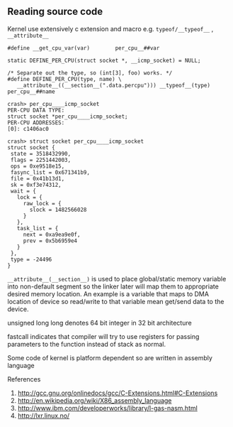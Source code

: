 ﻿## Reading source code

Kernel use extensively c extension and macro e.g.  `typeof/__typeof__` ,  `__attribute__`

    #define __get_cpu_var(var)        per_cpu__##var

    static DEFINE_PER_CPU(struct socket *, __icmp_socket) = NULL;

    /* Separate out the type, so (int[3], foo) works. */
    #define DEFINE_PER_CPU(type, name) \
       __attribute__((__section__(".data.percpu"))) __typeof__(type) per_cpu__##name

    crash> per_cpu____icmp_socket
    PER-CPU DATA TYPE:
    struct socket *per_cpu____icmp_socket;
    PER-CPU ADDRESSES:
    [0]: c1406ac0

    crash> struct socket per_cpu____icmp_socket
    struct socket {
     state = 3518432990,
     flags = 2251442003,
     ops = 0xe9518e15,
     fasync_list = 0x671341b9,
     file = 0x41b13d1,
     sk = 0xf3e74312,
     wait = {
       lock = {
         raw_lock = {
           slock = 1482566028
         }
       },
       task_list = {
         next = 0xa9ea9e0f,
         prev = 0x5b6959e4
       }
     },
     type = -24496
    }
    
`__attribute__(__section__)` is used to place global/static memory variable into non-default segment so the linker later will map them to appropriate desired memory location. An example is a variable that maps to DMA location of device so read/write to that variable mean get/send data to the device.

unsigned long long denotes 64 bit integer in 32 bit architecture

fastcall indicates that compiler will try to use registers for passing parameters to the function instead of stack as normal.

Some code of kernel is platform dependent so are written in assembly language

References

1. http://gcc.gnu.org/onlinedocs/gcc/C-Extensions.html#C-Extensions
2. http://en.wikipedia.org/wiki/X86_assembly_language
3. http://www.ibm.com/developerworks/library/l-gas-nasm.html
4. http://lxr.linux.no/
